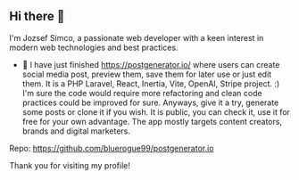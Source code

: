 ## Hi there 👋

I'm Jozsef Simco, a passionate web developer with a keen interest in modern web technologies and best practices. 

- 🔭 I have just finished https://postgenerator.io/ where users can create social media post, preview them, save them for later use or just edit them. It is a PHP Laravel, React, Inertia, Vite, OpenAI, Stripe project. :) I'm sure the code would require more refactoring and clean code practices could be improved for sure. Anyways, give it a try, generate some posts or clone it if you wish. It is public, you can check it, use it for free for your own advantage. The app mostly targets content creators, brands and digital marketers. 

Repo: https://github.com/bluerogue99/postgenerator.io

Thank you for visiting my profile!
